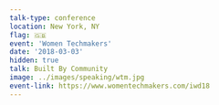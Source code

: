 ```yaml
---
talk-type: conference
location: New York, NY
flag: 🇬🇧
event: 'Women Techmakers'
date: '2018-03-03'
hidden: true
talk: Built By Community
image: ../images/speaking/wtm.jpg
event-link: https://www.womentechmakers.com/iwd18
---
```

